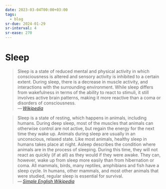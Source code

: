 ```yaml
---
date: 2023-03-04T00:00+03:00
tags:
  - blog
sr-due: 2024-01-29
sr-interval: 4
sr-ease: 270
---
```


# Sleep

> Sleep is a state of reduced mental and physical activity in which
> consciousness is altered and sensory activity is inhibited to a certain
> extent. During sleep, there is a decrease in muscle activity, and interactions
> with the surrounding environment. While sleep differs from wakefulness in
> terms of the ability to react to stimuli, it still involves active brain
> patterns, making it more reactive than a coma or disorders of consciousness.\
> — <cite>[Wikipedia](https://en.wikipedia.org/wiki/Sleep)</cite>

> Sleep is a state of resting, which happens in animals, including humans.
> During deep sleep, most of the muscles that animals can otherwise control are
> not active, but regain the energy for the next time they wake up. Animals
> during sleep are usually in an unconscious, relaxed state. Like most animals,
> healthy sleep in humans takes place at night. Asleep describes the condition
> where animals are in the process of sleeping. During this time, they will not
> react as quickly (if at all) as they would if they were awake. They can,
> however, wake up from sleep more easily than from hibernation or coma. All
> mammals, birds, many reptiles, amphibians and fish have a sleep cycle. In
> humans, other mammals, and most other animals that were studied, regular sleep
> is essential for survival.\
> — <cite>[Simple English Wikipedia](https://simple.wikipedia.org/wiki/Sleep)</cite>
